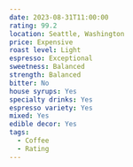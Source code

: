 ```yaml
---
date: 2023-08-31T11:00:00
rating: 99.2
location: Seattle, Washington
price: Expensive
roast level: Light
espresso: Exceptional
sweetness: Balanced
strength: Balanced
bitter: No
house syrups: Yes
specialty drinks: Yes
espresso variety: Yes
mixed: Yes
edible decor: Yes
tags:
  - Coffee
  - Rating
---
```



